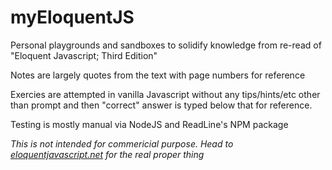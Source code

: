 # myEloquentJS
Personal playgrounds and sandboxes to solidify knowledge from re-read of "Eloquent Javascript; Third Edition"


Notes are largely quotes from the text with page numbers for reference

Exercies are attempted in vanilla Javascript without any tips/hints/etc other than prompt and then "correct" answer is typed below that for reference.

Testing is mostly manual via NodeJS and ReadLine's NPM package



*This is not intended for commericial purpose. Head to [eloquentjavascript.net](eloquentjavascript.net) for the real proper thing*
